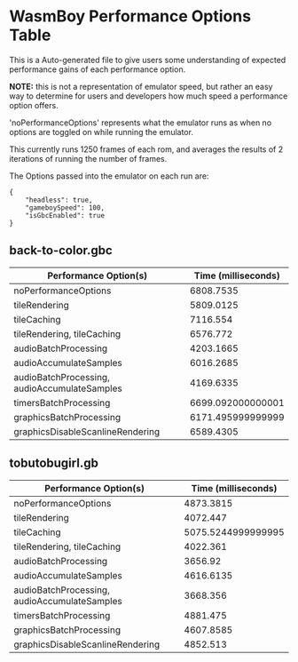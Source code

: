 # WasmBoy Performance Options Table

This is a Auto-generated file to give users some understanding of expected performance gains of each performance option.

**NOTE:** this is not a representation of emulator speed, but rather an easy way to determine for users and developers how much speed a performance option offers.

'noPerformanceOptions' represents what the emulator runs as when no options are toggled on while running the emulator.

This currently runs 1250 frames of each rom, and averages the results of 2 iterations of running the number of frames.

The Options passed into the emulator on each run are:

```
{
    "headless": true,
    "gameboySpeed": 100,
    "isGbcEnabled": true
}
```

## back-to-color.gbc

| Performance Option(s)                        | Time (milliseconds) |
| -------------------------------------------- | ------------------- |
| noPerformanceOptions                         | 6808.7535           |
| tileRendering                                | 5809.0125           |
| tileCaching                                  | 7116.554            |
| tileRendering, tileCaching                   | 6576.772            |
| audioBatchProcessing                         | 4203.1665           |
| audioAccumulateSamples                       | 6016.2685           |
| audioBatchProcessing, audioAccumulateSamples | 4169.6335           |
| timersBatchProcessing                        | 6699.092000000001   |
| graphicsBatchProcessing                      | 6171.495999999999   |
| graphicsDisableScanlineRendering             | 6589.4305           |

## tobutobugirl.gb

| Performance Option(s)                        | Time (milliseconds) |
| -------------------------------------------- | ------------------- |
| noPerformanceOptions                         | 4873.3815           |
| tileRendering                                | 4072.447            |
| tileCaching                                  | 5075.5244999999995  |
| tileRendering, tileCaching                   | 4022.361            |
| audioBatchProcessing                         | 3656.92             |
| audioAccumulateSamples                       | 4616.6135           |
| audioBatchProcessing, audioAccumulateSamples | 3668.356            |
| timersBatchProcessing                        | 4881.475            |
| graphicsBatchProcessing                      | 4607.8585           |
| graphicsDisableScanlineRendering             | 4852.513            |
